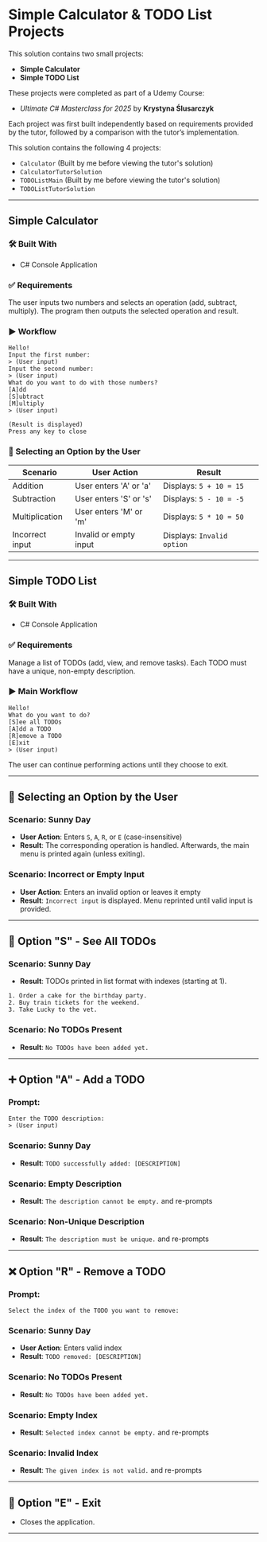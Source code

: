 ﻿
# Simple Calculator & TODO List Projects

This solution contains two small projects:

- **Simple Calculator**
- **Simple TODO List**

These projects were completed as part of a Udemy Course:
- _Ultimate C# Masterclass for 2025_ by **Krystyna Ślusarczyk**

Each project was first built independently based on requirements provided by the tutor, followed by a comparison with the tutor’s implementation.


This solution contains the following 4 projects:
- `Calculator` (Built by me before viewing the tutor's solution)
- `CalculatorTutorSolution`
- `TODOListMain` (Built by me before viewing the tutor's solution)
- `TODOListTutorSolution`

---

## Simple Calculator

### 🛠 Built With
- C# Console Application

### ✅ Requirements

The user inputs two numbers and selects an operation (add, subtract, multiply). The program then outputs the selected operation and result.

### ▶️ Workflow
```
Hello!
Input the first number:
> (User input)
Input the second number:
> (User input)
What do you want to do with those numbers?
[A]dd
[S]ubtract
[M]ultiply
> (User input)

(Result is displayed)
Press any key to close
```

### 📘 Selecting an Option by the User
| Scenario               | User Action                             | Result                                                 |
|------------------------|------------------------------------------|--------------------------------------------------------|
| Addition               | User enters 'A' or 'a'                   | Displays: `5 + 10 = 15`                                |
| Subtraction            | User enters 'S' or 's'                   | Displays: `5 - 10 = -5`                                |
| Multiplication         | User enters 'M' or 'm'                   | Displays: `5 * 10 = 50`                                |
| Incorrect input        | Invalid or empty input                   | Displays: `Invalid option`                             |

---

## Simple TODO List

### 🛠 Built With
- C# Console Application

### ✅ Requirements
Manage a list of TODOs (add, view, and remove tasks). Each TODO must have a unique, non-empty description.

### ▶️ Main Workflow
```
Hello!
What do you want to do?
[S]ee all TODOs
[A]dd a TODO
[R]emove a TODO
[E]xit
> (User input)
```

The user can continue performing actions until they choose to exit.

---

## 📘 Selecting an Option by the User

### Scenario: Sunny Day
- **User Action**: Enters `S`, `A`, `R`, or `E` (case-insensitive)
- **Result**: The corresponding operation is handled. Afterwards, the main menu is printed again (unless exiting).

### Scenario: Incorrect or Empty Input
- **User Action**: Enters an invalid option or leaves it empty
- **Result**: `Incorrect input` is displayed. Menu reprinted until valid input is provided.

---

## 📝 Option "S" - See All TODOs

### Scenario: Sunny Day
- **Result**: TODOs printed in list format with indexes (starting at 1).
```
1. Order a cake for the birthday party.
2. Buy train tickets for the weekend.
3. Take Lucky to the vet.
```

### Scenario: No TODOs Present
- **Result**: `No TODOs have been added yet.`

---

## ➕ Option "A" - Add a TODO

### Prompt:
```
Enter the TODO description:
> (User input)
```

### Scenario: Sunny Day
- **Result**: `TODO successfully added: [DESCRIPTION]`

### Scenario: Empty Description
- **Result**: `The description cannot be empty.` and re-prompts

### Scenario: Non-Unique Description
- **Result**: `The description must be unique.` and re-prompts

---

## ❌ Option "R" - Remove a TODO

### Prompt:
```
Select the index of the TODO you want to remove:
```

### Scenario: Sunny Day
- **User Action**: Enters valid index
- **Result**: `TODO removed: [DESCRIPTION]`

### Scenario: No TODOs Present
- **Result**: `No TODOs have been added yet.`

### Scenario: Empty Index
- **Result**: `Selected index cannot be empty.` and re-prompts

### Scenario: Invalid Index
- **Result**: `The given index is not valid.` and re-prompts

---

## 🚪 Option "E" - Exit
- Closes the application.

---


